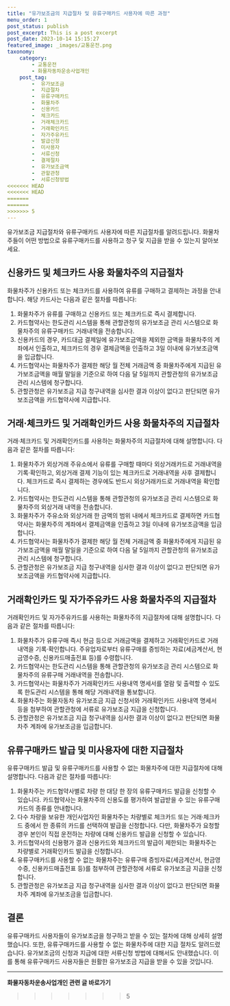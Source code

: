```yaml
---
title: "유가보조금의 지급절차 및 유류구매카드 사용자에 따른 과정"
menu_order: 1
post_status: publish
post_excerpt: This is a post excerpt
post_date: 2023-10-14 15:15:27
featured_image: _images/교통운전.png
taxonomy:
    category:
        - 교통운전
        - 화물자동차운송사업개인
    post_tag:
        -  유가보조금
        -  지급절차
        -  유류구매카드
        -  화물차주
        -  신용카드
        -  체크카드
        -  거래체크카드
        -  거래확인카드
        -  자가주유카드
        -  발급신청
        -  미사용자
        -  서류신청
        -  결제절차
        -  유가보조금액
        -  관할관청
        -  서류신청방법
<<<<<<< HEAD
<<<<<<< HEAD
=======
=======
>>>>>>> 5
---
```



 유가보조금 지급절차와 유류구매카드 사용자에 따른 지급절차를 알려드립니다. 화물차주들이 어떤 방법으로 유류구매카드를 사용하고 청구 및 지급을 받을 수 있는지 알아보세요.

##  신용카드 및 체크카드 사용 화물차주의 지급절차

화물차주가 신용카드 또는 체크카드를 사용하여 유류를 구매하고 결제하는 과정을 안내합니다. 해당 카드사는 다음과 같은 절차를 따릅니다:

1. 화물차주가 유류를 구매하고 신용카드 또는 체크카드로 즉시 결제합니다.
2. 카드협약사는 한도관리 시스템을 통해 관할관청의 유가보조금 관리 시스템으로 화물차주의 유류구매카드 거래내역을 전송합니다.
3. 신용카드의 경우, 카드대금 결제일에 유가보조금액을 제외한 금액을 화물차주의 계좌에서 인출하고, 체크카드의 경우 결제금액을 인출하고 3일 이내에 유가보조금액을 입금합니다.
4. 카드협약사는 화물차주가 결제한 해당 월 전체 거래금액 중 화물차주에게 지급된 유가보조금액을 매월 말일을 기준으로 하여 다음 달 5일까지 관할관청의 유가보조금 관리 시스템에 청구합니다.
5. 관할관청은 유가보조금 지급 청구내역을 심사한 결과 이상이 없다고 판단되면 유가보조금액을 카드협약사에 지급합니다.

##  거래·체크카드 및 거래확인카드 사용 화물차주의 지급절차

거래·체크카드 및 거래확인카드를 사용하는 화물차주의 지급절차에 대해 설명합니다. 다음과 같은 절차를 따릅니다:

1. 화물차주가 외상거래 주유소에서 유류를 구매할 때마다 외상거래카드로 거래내역을 기록·확인하고, 외상거래 결제 기능이 있는 체크카드로 거래내역을 사후 결제합니다. 체크카드로 즉시 결제하는 경우에도 반드시 외상거래카드로 거래내역을 확인합니다.
2. 카드협약사는 한도관리 시스템을 통해 관할관청의 유가보조금 관리 시스템으로 화물차주의 외상거래 내역을 전송합니다.
3. 화물차주가 주유소와 외상거래 한 금액의 범위 내에서 체크카드로 결제하면 카드협약사는 화물차주의 계좌에서 결제금액을 인출하고 3일 이내에 유가보조금액을 입금합니다.
4. 카드협약사는 화물차주가 결제한 해당 월 전체 거래금액 중 화물차주에게 지급된 유가보조금액을 매월 말일을 기준으로 하여 다음 달 5일까지 관할관청의 유가보조금 관리 시스템에 청구합니다.
5. 관할관청은 유가보조금 지급 청구내역을 심사한 결과 이상이 없다고 판단되면 유가보조금액을 카드협약사에 지급합니다.

##  거래확인카드 및 자가주유카드 사용 화물차주의 지급절차

거래확인카드 및 자가주유카드를 사용하는 화물차주의 지급절차에 대해 설명합니다. 다음과 같은 절차를 따릅니다:

1. 화물차주가 유류구매 즉시 현금 등으로 거래금액을 결제하고 거래확인카드로 거래내역을 기록·확인합니다. 주유업자로부터 유류구매를 증빙하는 자료(세금계산서, 현금영수증, 신용카드매출전표 등)를 수령합니다.
2. 카드협약사는 한도관리 시스템을 통해 관할관청의 유가보조금 관리 시스템으로 화물차주의 유류구매 거래내역을 전송합니다.
3. 카드협약사는 화물차주가 거래확인카드 사용내역 명세서를 열람 및 출력할 수 있도록 한도관리 시스템을 통해 해당 거래내역을 통보합니다.
4. 화물차주는 화물자동차 유가보조금 지급 신청서와 거래확인카드 사용내역 명세서 등을 첨부하여 관할관청에 서류로 유가보조금 지급을 신청합니다.
5. 관할관청은 유가보조금 지급 청구내역을 심사한 결과 이상이 없다고 판단되면 화물차주 계좌에 유가보조금을 입금합니다.

##  유류구매카드 발급 및 미사용자에 대한 지급절차

유류구매카드 발급 및 유류구매카드를 사용할 수 없는 화물차주에 대한 지급절차에 대해 설명합니다. 다음과 같은 절차를 따릅니다:

1. 화물차주는 카드협약사별로 차량 한 대당 한 장의 유류구매카드 발급을 신청할 수 있습니다. 카드협약사는 화물차주의 신용도를 평가하여 발급받을 수 있는 유류구매카드의 종류를 안내합니다.
2. 다수 차량을 보유한 개인사업자인 화물차주는 차량별로 체크카드 또는 거래·체크카드 중에서 한 종류의 카드를 선택하여 발급을 신청합니다. 다만, 화물차주가 요청할 경우 본인이 직접 운전하는 차량에 대해 신용카드 발급을 신청할 수 있습니다.
3. 카드협약사의 신용평가 결과 신용카드와 체크카드의 발급이 제한되는 화물차주는 차량별로 거래확인카드 발급을 신청합니다.
4. 유류구매카드를 사용할 수 없는 화물차주는 유류구매 증빙자료(세금계산서, 현금영수증, 신용카드매출전표 등)를 첨부하여 관할관청에 서류로 유가보조금 지급을 신청합니다.
5. 관할관청은 유가보조금 지급 청구내역을 심사한 결과 이상이 없다고 판단되면 화물차주 계좌에 유가보조금을 입금합니다.

## 결론

유류구매카드 사용자들이 유가보조금을 청구하고 받을 수 있는 절차에 대해 상세히 설명했습니다. 또한, 유류구매카드를 사용할 수 없는 화물차주에 대한 지급 절차도 알려드렸습니다. 유가보조금의 신청과 지급에 대한 서류신청 방법에 대해서도 안내했습니다. 이를 통해 유류구매카드 사용자들은 원활한 유가보조금 지급을 받을 수 있을 것입니다.




<!-- wp:separator -->
<hr class="wp-block-separator has-alpha-channel-opacity"/>
<!-- /wp:separator -->

<!-- wp:group {"backgroundColor":"base","layout":{"type":"constrained"}} -->
<div class="wp-block-group has-base-background-color has-background"><!-- wp:paragraph {"align":"center","fontSize":"large"} -->
<p class="has-text-align-center has-large-font-size"><strong>화물자동차운송사업개인 관련 글 바로가기</strong></p>
<!-- /wp:paragraph -->


<!-- wp:latest-posts
{"categories":[{"id":2053,"count":19,"description":"","link":"https://uknowlaw.com/category/%ed%99%94%eb%ac%bc%ec%9e%90%eb%8f%99%ec%b0%a8%ec%9a%b4%ec%86%a1%ec%82%ac%ec%97%85%ea%b0%9c%ec%9d%b8/","name":"화물자동차운송사업개인","slug":"화물자동차운송사업개인","taxonomy":"category","parent":0,"meta":[],"_links":{"self":[{"href":"https://uknowlaw.com/wp-json/wp/v2/categories/2053"}],"collection":[{"href":"https://uknowlaw.com/wp-json/wp/v2/categories"}],"about":[{"href":"https://uknowlaw.com/wp-json/wp/v2/taxonomies/category"}],"wp:post_type":[{"href":"https://uknowlaw.com/wp-json/wp/v2/posts?categories=2053"}],"curies":[{"name":"wp","href":"https://api.w.org/{rel}","templated":true}]}}],"postsToShow":100,"excerptLength":28,"postLayout":"grid","columns":2,"featuredImageAlign":"left","featuredImageSizeSlug":"large","fontSize":"medium"} /--></div>
<!-- /wp:group -->
>>>>>>> 5
